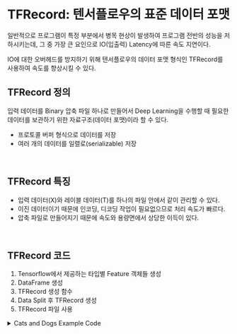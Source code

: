 # TFRecord: 텐서플로우의 표준 데이터 포맷

일반적으로 프로그램이 특정 부분에서 병목 현상이 발생하여 프로그램 전반의 성능을 저하시키는데, 그 중 가장 큰 요인으로 IO(입출력) Latency에 따른 속도 지연이다.

IO에 대한 오버헤드를 방지하기 위해 텐서플로우의 데이터 포맷 형식인 TFRecord를 사용하여 속도를 향상시킬 수 있다.

## **TFRecord 정의**

입력 데이터를 Binary 압축 파일 하나로 만들어서 Deep Learning을 수행할 때 필요한 데이터를 보관하기 위한 자료구조(데이터 포맷)이라 할 수 있다.

- 프로토콜 버퍼 형식으로 데이터를 저장
- 여러 개의 데이터를 일렬로(serializable) 저장

<br>

## **TFRecord 특징**

- 입력 데이터(X)와 레이블 데이터(T)를 하나의 파일 안에서 같이 관리할 수 있다.
- 이진 데이터이기 때문에 인코딩, 디코딩 작업이 필요없으므로 처리 속도가 빠르다.
- 압축 파일로 만들어지기 때문에 속도와 용량면에서 상당한 이득이 있다.

<br>

## TFRecord 코드 

1. Tensorflow에서 제공하는 타입별 Feature 객체들 생성
2. DataFrame 생성
3. TFRecord 생성 함수
4. Data Split 후 TFRecord 생성
5. TFRecord 파일 사용

<details>
  <summary>Cats and Dogs Example Code</summary>
  <a href="https://github.com/sammitako/TIL/blob/master/Deep%20Learning/source-code/DL_0331_TFRecord_CATS%26DOGS.ipynb">DL_0331_TFRecord_CATS&DOGS</a>
</details>

